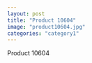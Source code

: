 ```yaml
---
layout: post
title: "Product 10604"
image: "product10604.jpg"
categories: "category1"
---
```

Product 10604
